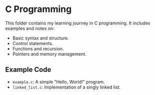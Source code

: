 # C Programming

This folder contains my learning journey in C programming. It includes examples and notes on:

- Basic syntax and structure.
- Control statements.
- Functions and recursion.
- Pointers and memory management.

## Example Code

- `example.c`: A simple "Hello, World!" program.
- `linked_list.c`: Implementation of a singly linked list.
